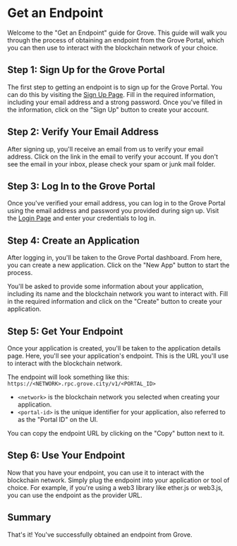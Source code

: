 # Get an Endpoint

Welcome to the "Get an Endpoint" guide for Grove. This guide will walk you through the process of obtaining an endpoint from the Grove Portal, which you can then use to interact with the blockchain network of your choice.

## Step 1: Sign Up for the Grove Portal

The first step to getting an endpoint is to sign up for the Grove Portal. You can do this by visiting the [Sign Up Page](https://portal.grove.city/api/auth/auth0?signup=true). Fill in the required information, including your email address and a strong password. Once you've filled in the information, click on the "Sign Up" button to create your account.

## Step 2: Verify Your Email Address

After signing up, you'll receive an email from us to verify your email address. Click on the link in the email to verify your account. If you don't see the email in your inbox, please check your spam or junk mail folder.

## Step 3: Log In to the Grove Portal

Once you've verified your email address, you can log in to the Grove Portal using the email address and password you provided during sign up. Visit the [Login Page](https://portal.grove.city/api/auth/auth0) and enter your credentials to log in.

## Step 4: Create an Application

After logging in, you'll be taken to the Grove Portal dashboard. From here, you can create a new application. Click on the "New App" button to start the process.

You'll be asked to provide some information about your application, including its name and the blockchain network you want to interact with. Fill in the required information and click on the "Create" button to create your application.

## Step 5: Get Your Endpoint

Once your application is created, you'll be taken to the application details page. Here, you'll see your application's endpoint. This is the URL you'll use to interact with the blockchain network.

The endpoint will look something like this: `https://<NETWORK>.rpc.grove.city/v1/<PORTAL_ID>`

- `<network>` is the blockchain network you selected when creating your application.
- `<portal-id>` is the unique identifier for your application, also referred to as the "Portal ID" on the UI.

You can copy the endpoint URL by clicking on the "Copy" button next to it.

## Step 6: Use Your Endpoint

Now that you have your endpoint, you can use it to interact with the blockchain network. Simply plug the endpoint into your application or tool of choice. For example, if you're using a web3 library like ether.js or web3.js, you can use the endpoint as the provider URL.

## Summary

That's it! You've successfully obtained an endpoint from Grove.
